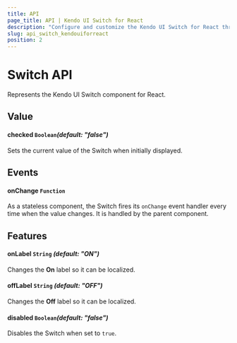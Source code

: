 ```yaml
---
title: API
page_title: API | Kendo UI Switch for React
description: "Configure and customize the Kendo UI Switch for React through its API reference."
slug: api_switch_kendouiforreact
position: 2
---
```


# Switch API

Represents the Kendo UI Switch component for React.

## Value

#### checked `Boolean`*(default: "false")*

Sets the current value of the Switch when initially displayed.

## Events

#### onChange `Function`

As a stateless component, the Switch fires its `onChange` event handler every time when the value changes. It is handled by the parent component.

## Features

#### onLabel `String` *(default: "ON")*

Changes the **On** label so it can be localized.

#### offLabel `String` *(default: "OFF")*

Changes the **Off** label so it can be localized.

#### disabled `Boolean`*(default: "false")*

Disables the Switch when set to `true`.
